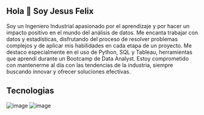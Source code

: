 ## Hola 👋 Soy Jesus Felix

Soy un Ingeniero Industrial apasionado por el aprendizaje y por hacer un impacto positivo en el mundo del análisis de datos. Me encanta trabajar con datos y estadísticas, disfrutando del proceso de resolver problemas complejos y de aplicar mis habilidades en cada etapa de un proyecto. Me destaco especialmente en el uso de Python, SQL y Tableau, herramientas que aprendí durante un Bootcamp de Data Analyst. Estoy comprometido con mantenerme al día con las tendencias de la industria, siempre buscando innovar y ofrecer soluciones efectivas.

## Tecnologias
![image](https://github.com/user-attachments/assets/19ef6113-9133-467b-a755-736a52611e80) ![image](https://github.com/user-attachments/assets/f554c342-5a02-4657-90b5-c36d39b74c04)
